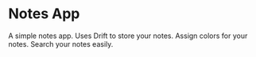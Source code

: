 # Notes App

A simple notes app. Uses Drift to store your notes. Assign colors for your notes. Search your notes easily.
